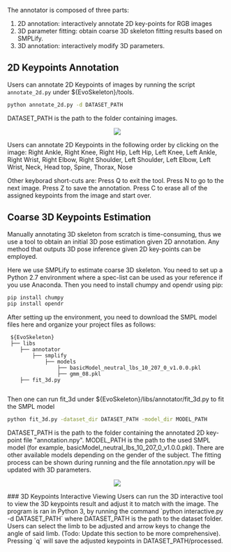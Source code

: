 The annotator is composed of three parts:
1. 2D annotation: interactively annotate 2D key-points for RGB images
2. 3D parameter fitting: obtain coarse 3D skeleton fitting results based on SMPLify.
3. 3D annotation: interactively modify 3D parameters.

## 2D Keypoints Annotation
Users can annotate 2D Keypoints of images by running the script `annotate_2d.py` under ${EvoSkeleton}/tools. 
```bash
python annotate_2d.py -d DATASET_PATH
```
DATASET_PATH is the path to the folder containing images.
<p align="center">
  <img src="https://github.com/Nicholasli1995/EvoSkeleton/blob/master/imgs/annotator_2d.gif"/>
</p>

Users can annotate 2D Keypoints in the following order by clicking on the image:
Right Ankle, Right Knee, Right Hip, Left Hip, Left Knee, Left Ankle, Right Wrist, Right Elbow, Right Shoulder, 
Left Shoulder, Left Elbow, Left Wrist, Neck, Head top, Spine, Thorax, Nose

Other keyborad short-cuts are:
Press Q to exit the tool.
Press N to go to the next image.
Press Z to save the annotation.
Press C to erase all of the assigned keypoints from the image and start over.

## Coarse 3D Keypoints Estimation
Manually annotating 3D skeleton from scratch is time-consuming, thus we use a tool to obtain an initial 3D pose estimation given 2D annotation. Any method that outputs 3D pose inference given 2D key-points can be employed.

Here we use SMPLify to estimate coarse 3D skeleton. You need to set up a Python 2.7 environment where a spec-list can be used as your reference if you use Anaconda. Then you need to install chumpy and opendr using pip:
```bash
pip install chumpy
pip install opendr
```
After setting up the environment, you need to download the SMPL model files here and organize your project files as follows:
  ```
   ${EvoSkeleton}
   ├── libs
      ├── annotator
          ├── smplify
              ├── models
                  ├── basicModel_neutral_lbs_10_207_0_v1.0.0.pkl 
                  ├── gmm_08.pkl 
      ├── fit_3d.py               
                  
   ```
Then one can run fit_3d under ${EvoSkeleton}/libs/annotator/fit_3d.py to fit the SMPL model
```bash
python fit_3d.py -dataset_dir DATASET_PATH -model_dir MODEL_PATH
```
DATASET_PATH is the path to the folder containing the annotated 2D key-point file "annotation.npy".
MODEL_PATH is the path to the used SMPL model (for example, basicModel_neutral_lbs_10_207_0_v1.0.0.pkl). There are other available models depending on the gender of the subject.
The fitting process can be shown during running and the file annotation.npy will be updated with 3D parameters.
<p align="center">
  <img src="https://github.com/Nicholasli1995/EvoSkeleton/blob/master/imgs/fitted.png"/>
</p>
### 3D Keypoints Interactive Viewing
Users can run the 3D interactive tool to view the 3D keypoints result and adjust it to match with the image. The program is ran in Python 3, by running the command `python interactive.py -d DATASET_PATH` where DATASET_PATH is the path to the dataset folder. Users can select the limb to be adjusted and arrow keys to change the angle of said limb. (Todo: Update this section to be more comprehensive). Pressing `q` will save the adjusted keypoints in DATASET_PATH/processed.
